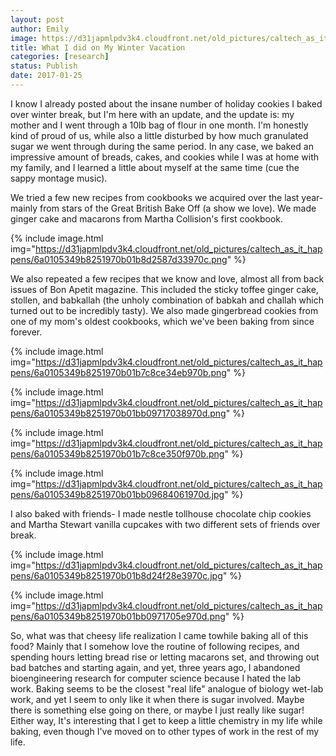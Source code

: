 ```yaml
---
layout: post
author: Emily
image: https://d31japmlpdv3k4.cloudfront.net/old_pictures/caltech_as_it_happens/6a0105349b8251970b01bb09716fed970d.png
title: What I did on My Winter Vacation
categories: [research]
status: Publish
date: 2017-01-25
---
```



I know I already posted about the insane number of holiday cookies I baked over winter break, but I'm here with an update, and the update is: my mother and I went through a 10lb bag of flour in one month. I'm honestly kind of proud of us, while also a little disturbed by how much granulated sugar we went through during the same period. In any case, we baked an impressive amount of breads, cakes, and cookies while I was at home with my family, and I learned a little about myself at the same time (cue the sappy montage music).

We tried a few new recipes from cookbooks we acquired over the last year- mainly from stars of the Great British Bake Off (a show we love). We made ginger cake and macarons from Martha Collision's first cookbook.


{% include image.html img="https://d31japmlpdv3k4.cloudfront.net/old_pictures/caltech_as_it_happens/6a0105349b8251970b01b8d2587d33970c.png" %}

We also repeated a few recipes that we know and love, almost all from back issues of Bon Apetit magazine. This included the sticky toffee ginger cake, stollen, and babkallah (the unholy combination of babkah and challah which turned out to be incredibly tasty). We also made gingerbread cookies from one of my mom's oldest cookbooks, which we've been baking from since forever.


{% include image.html img="https://d31japmlpdv3k4.cloudfront.net/old_pictures/caltech_as_it_happens/6a0105349b8251970b01b7c8ce34eb970b.png" %}


{% include image.html img="https://d31japmlpdv3k4.cloudfront.net/old_pictures/caltech_as_it_happens/6a0105349b8251970b01bb09717038970d.png" %}


{% include image.html img="https://d31japmlpdv3k4.cloudfront.net/old_pictures/caltech_as_it_happens/6a0105349b8251970b01b7c8ce350f970b.png" %}


{% include image.html img="https://d31japmlpdv3k4.cloudfront.net/old_pictures/caltech_as_it_happens/6a0105349b8251970b01bb09684061970d.jpg" %}

I also baked with friends- I made nestle tollhouse chocolate chip cookies and Martha Stewart vanilla cupcakes with two different sets of friends over break.


{% include image.html img="https://d31japmlpdv3k4.cloudfront.net/old_pictures/caltech_as_it_happens/6a0105349b8251970b01b8d24f28e3970c.jpg" %}


{% include image.html img="https://d31japmlpdv3k4.cloudfront.net/old_pictures/caltech_as_it_happens/6a0105349b8251970b01bb0971705e970d.png" %}

So, what was that cheesy life realization I came towhile baking all of this food? Mainly that I somehow love the routine of following recipes, and spending hours letting bread rise or letting macarons set, and throwing out bad batches and starting again, and yet, three years ago, I abandoned bioengineering research for computer science because I hated the lab work. Baking seems to be the closest "real life" analogue of biology wet-lab work, and yet I seem to only like it when there is sugar involved. Maybe there is something else going on there, or maybe I just really like sugar! Either way, It's interesting that I get to keep a little chemistry in my life while baking, even though I've moved on to other types of work in the rest of my life.

